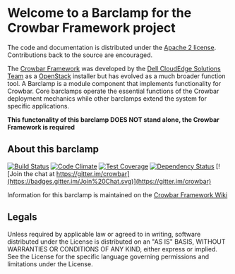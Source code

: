Welcome to a Barclamp for the Crowbar Framework project
=======================================================

The code and documentation is distributed under the [Apache 2 license](http://www.apache.org/licenses/LICENSE-2.0.html).
Contributions back to the source are encouraged.

The [Crowbar Framework](https://github.com/crowbar/crowbar) was developed by the
[Dell CloudEdge Solutions Team](http://dell.com/openstack) as a [OpenStack](http://OpenStack.org) installer but has
evolved as a much broader function tool. A Barclamp is a module component that implements functionality for Crowbar.
Core barclamps operate the essential functions of the Crowbar deployment mechanics while other barclamps extend the
system for specific applications.

**This functonality of this barclamp DOES NOT stand alone, the Crowbar Framework is required**

About this barclamp
-------------------

[![Build Status](https://travis-ci.org/crowbar/barclamp-git.svg?branch=master)](https://travis-ci.org/crowbar/barclamp-git)
[![Code Climate](https://codeclimate.com/github/crowbar/barclamp-git/badges/gpa.svg)](https://codeclimate.com/github/crowbar/barclamp-git)
[![Test Coverage](https://codeclimate.com/github/crowbar/barclamp-git/badges/coverage.svg)](https://codeclimate.com/github/crowbar/barclamp-git)
[![Dependency Status](https://gemnasium.com/crowbar/barclamp-git.svg)](https://gemnasium.com/crowbar/barclamp-git)
[![Join the chat at https://gitter.im/crowbar](https://badges.gitter.im/Join%20Chat.svg)](https://gitter.im/crowbar)

Information for this barclamp is maintained on the [Crowbar Framework Wiki](https://github.com/crowbar/crowbar/wiki)

Legals
------

Unless required by applicable law or agreed to in writing, software distributed under the License is distributed on
an "AS IS" BASIS, WITHOUT WARRANTIES OR CONDITIONS OF ANY KIND, either express or implied. See the License for the
specific language governing permissions and limitations under the License.
